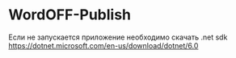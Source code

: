 # WordOFF-Publish

Если не запускается приложение необходимо скачать .net sdk
https://dotnet.microsoft.com/en-us/download/dotnet/6.0
